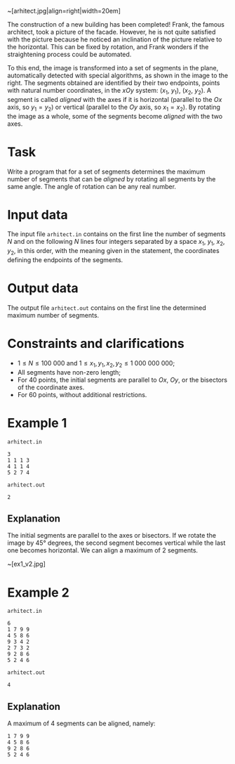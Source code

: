 ~[arhitect.jpg|align=right|width=20em]

The construction of a new building has been completed! Frank, the famous architect, took a picture of the facade. However, he is not quite satisfied with the picture because he noticed an inclination of the picture relative to the horizontal. This can be fixed by rotation, and Frank wonders if the straightening process could be automated.

To this end, the image is transformed into a set of segments in the plane, automatically detected with special algorithms, as shown in the image to the right. The segments obtained are identified by their two endpoints, points with natural number coordinates, in the *xOy* system: ($x_1$, $y_1$), ($x_2$, $y_2$). A segment is called *aligned* with the axes if it is horizontal (parallel to the *Ox* axis, so $y_1=y_2$) or vertical (parallel to the *Oy* axis, so $x_1=x_2$). By rotating the image as a whole, some of the segments become *aligned* with the two axes.

# Task

Write a program that for a set of segments determines the maximum number of segments that can be *aligned* by rotating all segments by the same angle. The angle of rotation can be any real number.

# Input data

The input file `arhitect.in` contains on the first line the number of segments $N$ and on the following $N$ lines four integers separated by a space $x_1$, $y_1$, $x_2$, $y_2$, in this order, with the meaning given in the statement, the coordinates defining the endpoints of the segments.

# Output data

The output file `arhitect.out` contains on the first line the determined maximum number of segments.

# Constraints and clarifications

* $1 \leq N \leq 100\ 000$ and $1 \leq x_1, y_1, x_2, y_2 \leq 1\ 000\ 000\ 000$;
* All segments have non-zero length;
* For $40$ points, the initial segments are parallel to *Ox*, *Oy*, or the bisectors of the coordinate axes.
* For $60$ points, without additional restrictions.

# Example 1

`arhitect.in`
```
3
1 1 1 3
4 1 1 4
5 2 7 4
```

`arhitect.out`
```
2
```

## Explanation

The initial segments are parallel to the axes or bisectors. 
If we rotate the image by 45° degrees, the second segment becomes vertical while the last one becomes horizontal. We can align a maximum of 2 segments.

~[ex1_v2.jpg]

# Example 2

`arhitect.in`
```
6
1 7 9 9
4 5 8 6
9 3 4 2
2 7 3 2
9 2 8 6
5 2 4 6
```

`arhitect.out`
```
4
```

## Explanation

A maximum of 4 segments can be aligned, namely:
```
1 7 9 9
4 5 8 6
9 2 8 6
5 2 4 6
```